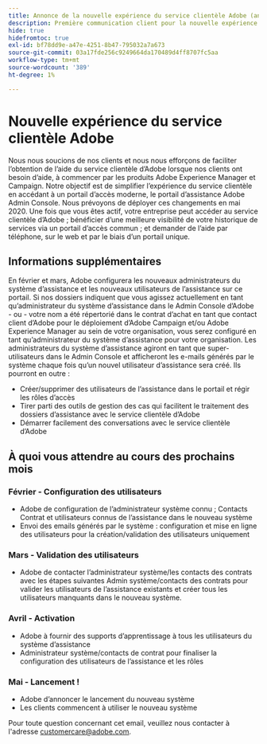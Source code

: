 ```yaml
---
title: Annonce de la nouvelle expérience du service clientèle Adobe (annonce précédente)
description: Première communication client pour la nouvelle expérience du service clientèle
hide: true
hidefromtoc: true
exl-id: bf78dd9e-a47e-4251-8b47-795032a7a673
source-git-commit: 03a17fde256c9249664da170489d4ff8707fc5aa
workflow-type: tm+mt
source-wordcount: '389'
ht-degree: 1%

---
```


# Nouvelle expérience du service clientèle Adobe

Nous nous soucions de nos clients et nous nous efforçons de faciliter l’obtention de l’aide du service clientèle d’Adobe lorsque nos clients ont besoin d’aide, à commencer par les produits Adobe Experience Manager et Campaign. Notre objectif est de simplifier l’expérience du service clientèle en accédant à un portail d’accès moderne, le portail d’assistance Adobe Admin Console. Nous prévoyons de déployer ces changements en mai 2020. Une fois que vous êtes actif, votre entreprise peut accéder au service clientèle d’Adobe ; bénéficier d’une meilleure visibilité de votre historique de services via un portail d’accès commun ; et demander de l’aide par téléphone, sur le web et par le biais d’un portail unique.

## Informations supplémentaires

En février et mars, Adobe configurera les nouveaux administrateurs du système d’assistance et les nouveaux utilisateurs de l’assistance sur ce portail. Si nos dossiers indiquent que vous agissez actuellement en tant qu’administrateur du système d’assistance dans le Admin Console d’Adobe - ou - votre nom a été répertorié dans le contrat d’achat en tant que contact client d’Adobe pour le déploiement d’Adobe Campaign et/ou Adobe Experience Manager au sein de votre organisation, vous serez configuré en tant qu’administrateur du système d’assistance pour votre organisation.
Les administrateurs du système d’assistance agiront en tant que super-utilisateurs dans le Admin Console et afficheront les e-mails générés par le système chaque fois qu’un nouvel utilisateur d’assistance sera créé. Ils pourront en outre :

* Créer/supprimer des utilisateurs de l’assistance dans le portail et régir les rôles d’accès
* Tirer parti des outils de gestion des cas qui facilitent le traitement des dossiers d’assistance avec le service clientèle d’Adobe
* Démarrer facilement des conversations avec le service clientèle d’Adobe

## À quoi vous attendre au cours des prochains mois

### Février - Configuration des utilisateurs

* Adobe de configuration de l’administrateur système connu ; Contacts Contrat et utilisateurs connus de l’assistance dans le nouveau système
* Envoi des emails générés par le système : configuration et mise en ligne des utilisateurs pour la création/validation des utilisateurs uniquement


### Mars - Validation des utilisateurs

* Adobe de contacter l’administrateur système/les contacts des contrats avec les étapes suivantes Admin système/contacts des contrats pour valider les utilisateurs de l’assistance existants et créer tous les utilisateurs manquants dans le nouveau système.

### Avril - Activation

* Adobe à fournir des supports d’apprentissage à tous les utilisateurs du système d’assistance
* Administrateur système/contacts de contrat pour finaliser la configuration des utilisateurs de l’assistance et les rôles

### Mai - Lancement !

* Adobe d’annoncer le lancement du nouveau système
* Les clients commencent à utiliser le nouveau système

Pour toute question concernant cet email, veuillez nous contacter à l&#39;adresse [customercare@adobe.com](mailto:customercare@adobe.com).
